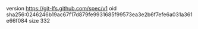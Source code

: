 version https://git-lfs.github.com/spec/v1
oid sha256:0246246b19ac67f17d879fe9931685f99573ea3e2b6f7efe6a031a361e66f084
size 332
